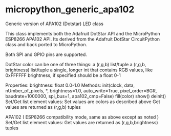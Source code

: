# micropython_generic_apa102
Generic version of APA102 (Dotstar) LED class

This class implements both the Adafruit DotStar API and the MicroPython ESP8266 APA102 API.
Its derived from the Adafruit DotStar CircuitPython class and back ported to MicroPython.

Both SPI and GPIO pins are supported.

DotStar
color can be one of three things:
                a (r,g,b) list/tuple
                a (r,g,b, brightness) list/tuple
                a single, longer int that contains RGB values, like 0xFFFFFF
            brightness, if specified should be a float 0-1
            
Properties:
  brightness: float 0.0-1.0
Methods:
  init(clock, data, nUmber_of_pixels, *, brightness=1.0, auto_write=True,
                 pixel_order=BGR, baudrate=1000000, spi_bus=1, apa102_cmp=False)
  fill(color)
  show()
  deinit()
  Set/Get list element values:
    Set values are colors as described above
    Get values are returned as (r,g,b) tuples
    
 APA102 ( ESP8266 compatibility mode, same as above except as noted )
  Set/Get list element values:
    Get values are returned as (r,g,b,brightness) tuples 
  
